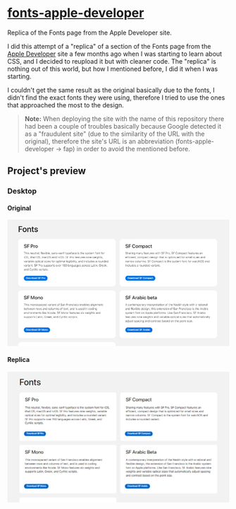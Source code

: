 # [fonts-apple-developer](https://said-alrove.github.io/fonts-apple-developer/)
Replica of the Fonts page from the Apple Developer site.

I did this attempt of a "replica" of a section of the Fonts page from the [Apple Developer](https://developer.apple.com/fonts/) site a few months ago when I was starting to learn about CSS, and I decided to reupload it but with cleaner code. The "replica" is nothing out of this world, but how I mentioned before, I did it when I was starting.

I couldn't get the same result as the original basically due to the fonts, I didn't find the exact fonts they were using, therefore I tried to use the ones that approached the most to the design.

> **Note:** When deploying the site with the name of this repository there had been a couple of troubles basically because Google detected it as a "fraudulent site" (due to the similarity of the URL with the original), therefore the site's URL is an abbreviation (fonts-apple-developer -> fap) in order to avoid the mentioned before.

## Project's preview

### Desktop

#### Original
![](design/original.png)

#### Replica
![](design/replica.png)